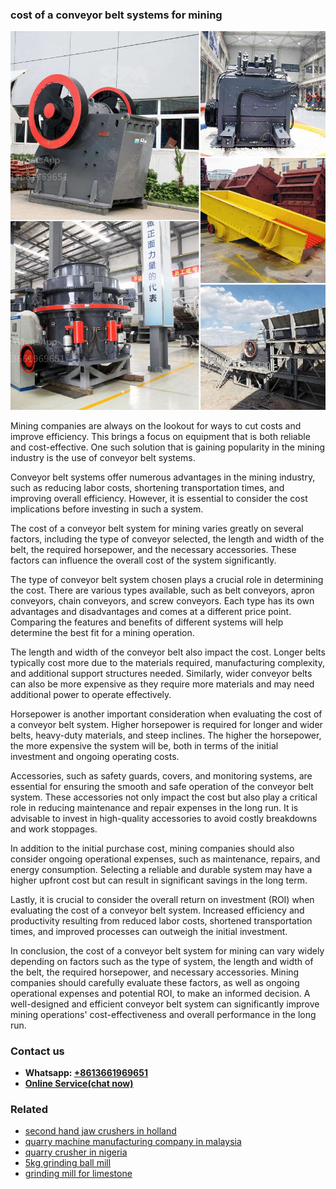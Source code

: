 <h3>cost of a conveyor belt systems for mining</h3><img src='1708589368.jpg' alt=''><p>Mining companies are always on the lookout for ways to cut costs and improve efficiency. This brings a focus on equipment that is both reliable and cost-effective. One such solution that is gaining popularity in the mining industry is the use of conveyor belt systems.</p><p>Conveyor belt systems offer numerous advantages in the mining industry, such as reducing labor costs, shortening transportation times, and improving overall efficiency. However, it is essential to consider the cost implications before investing in such a system.</p><p>The cost of a conveyor belt system for mining varies greatly on several factors, including the type of conveyor selected, the length and width of the belt, the required horsepower, and the necessary accessories. These factors can influence the overall cost of the system significantly.</p><p>The type of conveyor belt system chosen plays a crucial role in determining the cost. There are various types available, such as belt conveyors, apron conveyors, chain conveyors, and screw conveyors. Each type has its own advantages and disadvantages and comes at a different price point. Comparing the features and benefits of different systems will help determine the best fit for a mining operation.</p><p>The length and width of the conveyor belt also impact the cost. Longer belts typically cost more due to the materials required, manufacturing complexity, and additional support structures needed. Similarly, wider conveyor belts can also be more expensive as they require more materials and may need additional power to operate effectively.</p><p>Horsepower is another important consideration when evaluating the cost of a conveyor belt system. Higher horsepower is required for longer and wider belts, heavy-duty materials, and steep inclines. The higher the horsepower, the more expensive the system will be, both in terms of the initial investment and ongoing operating costs.</p><p>Accessories, such as safety guards, covers, and monitoring systems, are essential for ensuring the smooth and safe operation of the conveyor belt system. These accessories not only impact the cost but also play a critical role in reducing maintenance and repair expenses in the long run. It is advisable to invest in high-quality accessories to avoid costly breakdowns and work stoppages.</p><p>In addition to the initial purchase cost, mining companies should also consider ongoing operational expenses, such as maintenance, repairs, and energy consumption. Selecting a reliable and durable system may have a higher upfront cost but can result in significant savings in the long term.</p><p>Lastly, it is crucial to consider the overall return on investment (ROI) when evaluating the cost of a conveyor belt system. Increased efficiency and productivity resulting from reduced labor costs, shortened transportation times, and improved processes can outweigh the initial investment.</p><p>In conclusion, the cost of a conveyor belt system for mining can vary widely depending on factors such as the type of system, the length and width of the belt, the required horsepower, and necessary accessories. Mining companies should carefully evaluate these factors, as well as ongoing operational expenses and potential ROI, to make an informed decision. A well-designed and efficient conveyor belt system can significantly improve mining operations' cost-effectiveness and overall performance in the long run.</p><h3>Contact us</h3><ul><li><strong>Whatsapp:&nbsp;<a href="https://wa.me/8613661969651">+8613661969651</a></strong></li><li><a href="https://swt.shibang-china.com/?git&amp;zhl&amp;cost of a conveyor belt systems for mining"><strong>Online Service(chat now)</strong></a></li></ul><h3>Related</h3><ul><li><a href='second hand jaw crushers in holland.md'>second hand jaw crushers in holland</a></li><li><a href='quarry machine manufacturing company in malaysia.md'>quarry machine manufacturing company in malaysia</a></li><li><a href='quarry crusher in nigeria.md'>quarry crusher in nigeria</a></li><li><a href='5kg grinding ball mill.md'>5kg grinding ball mill</a></li><li><a href='grinding mill for limestone.md'>grinding mill for limestone</a></li></ul>